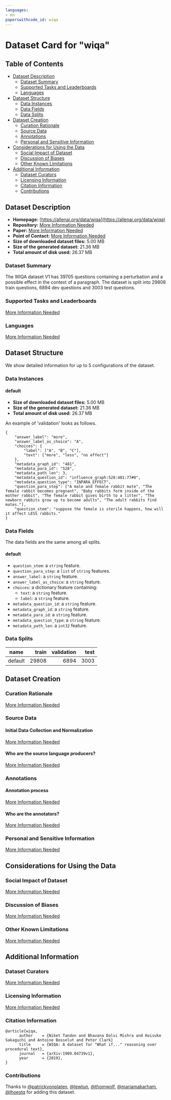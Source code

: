 ```yaml
---
languages:
- en
paperswithcode_id: wiqa
---
```


# Dataset Card for "wiqa"

## Table of Contents
- [Dataset Description](#dataset-description)
  - [Dataset Summary](#dataset-summary)
  - [Supported Tasks and Leaderboards](#supported-tasks-and-leaderboards)
  - [Languages](#languages)
- [Dataset Structure](#dataset-structure)
  - [Data Instances](#data-instances)
  - [Data Fields](#data-fields)
  - [Data Splits](#data-splits)
- [Dataset Creation](#dataset-creation)
  - [Curation Rationale](#curation-rationale)
  - [Source Data](#source-data)
  - [Annotations](#annotations)
  - [Personal and Sensitive Information](#personal-and-sensitive-information)
- [Considerations for Using the Data](#considerations-for-using-the-data)
  - [Social Impact of Dataset](#social-impact-of-dataset)
  - [Discussion of Biases](#discussion-of-biases)
  - [Other Known Limitations](#other-known-limitations)
- [Additional Information](#additional-information)
  - [Dataset Curators](#dataset-curators)
  - [Licensing Information](#licensing-information)
  - [Citation Information](#citation-information)
  - [Contributions](#contributions)

## Dataset Description

- **Homepage:** [https://allenai.org/data/wiqa](https://allenai.org/data/wiqa)
- **Repository:** [More Information Needed](https://github.com/huggingface/datasets/blob/master/CONTRIBUTING.md#how-to-contribute-to-the-dataset-cards)
- **Paper:** [More Information Needed](https://github.com/huggingface/datasets/blob/master/CONTRIBUTING.md#how-to-contribute-to-the-dataset-cards)
- **Point of Contact:** [More Information Needed](https://github.com/huggingface/datasets/blob/master/CONTRIBUTING.md#how-to-contribute-to-the-dataset-cards)
- **Size of downloaded dataset files:** 5.00 MB
- **Size of the generated dataset:** 21.36 MB
- **Total amount of disk used:** 26.37 MB

### Dataset Summary

The WIQA dataset V1 has 39705 questions containing a perturbation and a possible effect in the context of a paragraph.
The dataset is split into 29808 train questions, 6894 dev questions and 3003 test questions.

### Supported Tasks and Leaderboards

[More Information Needed](https://github.com/huggingface/datasets/blob/master/CONTRIBUTING.md#how-to-contribute-to-the-dataset-cards)

### Languages

[More Information Needed](https://github.com/huggingface/datasets/blob/master/CONTRIBUTING.md#how-to-contribute-to-the-dataset-cards)

## Dataset Structure

We show detailed information for up to 5 configurations of the dataset.

### Data Instances

#### default

- **Size of downloaded dataset files:** 5.00 MB
- **Size of the generated dataset:** 21.36 MB
- **Total amount of disk used:** 26.37 MB

An example of 'validation' looks as follows.
```
{
    "answer_label": "more",
    "answer_label_as_choice": "A",
    "choices": {
        "label": ["A", "B", "C"],
        "text": ["more", "less", "no effect"]
    },
    "metadata_graph_id": "481",
    "metadata_para_id": "528",
    "metadata_path_len": 3,
    "metadata_question_id": "influence_graph:528:481:77#0",
    "metadata_question_type": "INPARA_EFFECT",
    "question_para_step": ["A male and female rabbit mate", "The female rabbit becomes pregnant", "Baby rabbits form inside of the mother rabbit", "The female rabbit gives birth to a litter", "The newborn rabbits grow up to become adults", "The adult rabbits find mates."],
    "question_stem": "suppose the female is sterile happens, how will it affect LESS rabbits."
}
```

### Data Fields

The data fields are the same among all splits.

#### default
- `question_stem`: a `string` feature.
- `question_para_step`: a `list` of `string` features.
- `answer_label`: a `string` feature.
- `answer_label_as_choice`: a `string` feature.
- `choices`: a dictionary feature containing:
  - `text`: a `string` feature.
  - `label`: a `string` feature.
- `metadata_question_id`: a `string` feature.
- `metadata_graph_id`: a `string` feature.
- `metadata_para_id`: a `string` feature.
- `metadata_question_type`: a `string` feature.
- `metadata_path_len`: a `int32` feature.

### Data Splits

| name  |train|validation|test|
|-------|----:|---------:|---:|
|default|29808|      6894|3003|

## Dataset Creation

### Curation Rationale

[More Information Needed](https://github.com/huggingface/datasets/blob/master/CONTRIBUTING.md#how-to-contribute-to-the-dataset-cards)

### Source Data

#### Initial Data Collection and Normalization

[More Information Needed](https://github.com/huggingface/datasets/blob/master/CONTRIBUTING.md#how-to-contribute-to-the-dataset-cards)

#### Who are the source language producers?

[More Information Needed](https://github.com/huggingface/datasets/blob/master/CONTRIBUTING.md#how-to-contribute-to-the-dataset-cards)

### Annotations

#### Annotation process

[More Information Needed](https://github.com/huggingface/datasets/blob/master/CONTRIBUTING.md#how-to-contribute-to-the-dataset-cards)

#### Who are the annotators?

[More Information Needed](https://github.com/huggingface/datasets/blob/master/CONTRIBUTING.md#how-to-contribute-to-the-dataset-cards)

### Personal and Sensitive Information

[More Information Needed](https://github.com/huggingface/datasets/blob/master/CONTRIBUTING.md#how-to-contribute-to-the-dataset-cards)

## Considerations for Using the Data

### Social Impact of Dataset

[More Information Needed](https://github.com/huggingface/datasets/blob/master/CONTRIBUTING.md#how-to-contribute-to-the-dataset-cards)

### Discussion of Biases

[More Information Needed](https://github.com/huggingface/datasets/blob/master/CONTRIBUTING.md#how-to-contribute-to-the-dataset-cards)

### Other Known Limitations

[More Information Needed](https://github.com/huggingface/datasets/blob/master/CONTRIBUTING.md#how-to-contribute-to-the-dataset-cards)

## Additional Information

### Dataset Curators

[More Information Needed](https://github.com/huggingface/datasets/blob/master/CONTRIBUTING.md#how-to-contribute-to-the-dataset-cards)

### Licensing Information

[More Information Needed](https://github.com/huggingface/datasets/blob/master/CONTRIBUTING.md#how-to-contribute-to-the-dataset-cards)

### Citation Information

```
@article{wiqa,
      author    = {Niket Tandon and Bhavana Dalvi Mishra and Keisuke Sakaguchi and Antoine Bosselut and Peter Clark}
      title     = {WIQA: A dataset for "What if..." reasoning over procedural text},
      journal   = {arXiv:1909.04739v1},
      year      = {2019},
}

```


### Contributions

Thanks to [@patrickvonplaten](https://github.com/patrickvonplaten), [@lewtun](https://github.com/lewtun), [@thomwolf](https://github.com/thomwolf), [@mariamabarham](https://github.com/mariamabarham), [@lhoestq](https://github.com/lhoestq) for adding this dataset.
